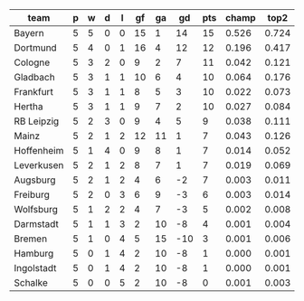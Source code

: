 |    team    | p | w | d | l | gf | ga | gd  | pts | champ | top2  | top3  | top4  |  5-7  | bot4  | bot3  | bot2  |
|------------|---|---|---|---|----|----|-----|-----|-------|-------|-------|-------|-------|-------|-------|-------|
| Bayern     | 5 | 5 | 0 | 0 | 15 |  1 |  14 |  15 | 0.526 | 0.724 | 0.829 | 0.889 | 0.077 | 0.000 | 0.000 | 0.000|
| Dortmund   | 5 | 4 | 0 | 1 | 16 |  4 |  12 |  12 | 0.196 | 0.417 | 0.566 | 0.676 | 0.200 | 0.005 | 0.002 | 0.001|
| Cologne    | 5 | 3 | 2 | 0 |  9 |  2 |   7 |  11 | 0.042 | 0.121 | 0.222 | 0.323 | 0.284 | 0.038 | 0.020 | 0.008|
| Gladbach   | 5 | 3 | 1 | 1 | 10 |  6 |   4 |  10 | 0.064 | 0.176 | 0.299 | 0.419 | 0.268 | 0.025 | 0.013 | 0.006|
| Frankfurt  | 5 | 3 | 1 | 1 |  8 |  5 |   3 |  10 | 0.022 | 0.073 | 0.140 | 0.219 | 0.266 | 0.066 | 0.038 | 0.019|
| Hertha     | 5 | 3 | 1 | 1 |  9 |  7 |   2 |  10 | 0.027 | 0.084 | 0.161 | 0.248 | 0.272 | 0.058 | 0.032 | 0.016|
| RB Leipzig | 5 | 2 | 3 | 0 |  9 |  4 |   5 |   9 | 0.038 | 0.111 | 0.199 | 0.294 | 0.279 | 0.047 | 0.026 | 0.012|
| Mainz      | 5 | 2 | 1 | 2 | 12 | 11 |   1 |   7 | 0.043 | 0.126 | 0.230 | 0.333 | 0.273 | 0.041 | 0.024 | 0.011|
| Hoffenheim | 5 | 1 | 4 | 0 |  9 |  8 |   1 |   7 | 0.014 | 0.052 | 0.108 | 0.171 | 0.229 | 0.105 | 0.062 | 0.029|
| Leverkusen | 5 | 2 | 1 | 2 |  8 |  7 |   1 |   7 | 0.019 | 0.069 | 0.130 | 0.207 | 0.252 | 0.081 | 0.050 | 0.024|
| Augsburg   | 5 | 2 | 1 | 2 |  4 |  6 |  -2 |   7 | 0.003 | 0.011 | 0.029 | 0.052 | 0.123 | 0.269 | 0.185 | 0.106|
| Freiburg   | 5 | 2 | 0 | 3 |  6 |  9 |  -3 |   6 | 0.003 | 0.014 | 0.035 | 0.061 | 0.141 | 0.236 | 0.160 | 0.090|
| Wolfsburg  | 5 | 1 | 2 | 2 |  4 |  7 |  -3 |   5 | 0.002 | 0.008 | 0.017 | 0.036 | 0.103 | 0.330 | 0.234 | 0.142|
| Darmstadt  | 5 | 1 | 1 | 3 |  2 | 10 |  -8 |   4 | 0.001 | 0.004 | 0.010 | 0.021 | 0.063 | 0.451 | 0.342 | 0.225|
| Bremen     | 5 | 1 | 0 | 4 |  5 | 15 | -10 |   3 | 0.001 | 0.006 | 0.011 | 0.021 | 0.065 | 0.444 | 0.340 | 0.224|
| Hamburg    | 5 | 0 | 1 | 4 |  2 | 10 |  -8 |   1 | 0.000 | 0.001 | 0.002 | 0.006 | 0.027 | 0.652 | 0.543 | 0.408|
| Ingolstadt | 5 | 0 | 1 | 4 |  2 | 10 |  -8 |   1 | 0.000 | 0.001 | 0.002 | 0.005 | 0.024 | 0.680 | 0.574 | 0.437|
| Schalke    | 5 | 0 | 0 | 5 |  2 | 10 |  -8 |   0 | 0.001 | 0.003 | 0.009 | 0.017 | 0.057 | 0.472 | 0.356 | 0.241|
